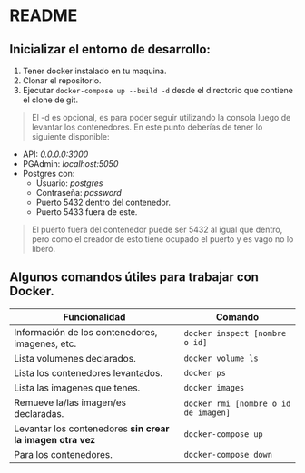 # README

## Inicializar el entorno de desarrollo:

1. Tener docker instalado en tu maquina.
2. Clonar el repositorio.
3. Ejecutar `docker-compose up --build -d` desde el directorio que contiene el clone de git.
> El -d es opcional, es para poder seguir utilizando la consola luego de levantar los contenedores.
En este punto deberías de tener lo siguiente disponible:
- API: _0.0.0.0:3000_
- PGAdmin: _localhost:5050_
- Postgres con:
   * Usuario: _postgres_
   * Contraseña: _password_
   * Puerto 5432 dentro del contenedor.
   * Puerto 5433 fuera de este.
> El puerto fuera del contenedor puede ser 5432 al igual que dentro, pero como el creador de esto tiene ocupado el puerto y es vago no lo liberó.

## Algunos comandos útiles para trabajar con Docker.
| Funcionalidad | Comando |
|---------------|---------|
| Información de los contenedores, imagenes, etc. |`docker inspect [nombre o id]`|
| Lista volumenes declarados.|`docker volume ls`|
| Lista los contenedores levantados.|`docker ps`|
| Lista las imagenes que tenes.|`docker images`|
| Remueve la/las imagen/es declaradas.|`docker rmi [nombre o id de imagen]`|
| Levantar los contenedores **sin crear la imagen otra vez**|`docker-compose up`|
| Para los contenedores.|`docker-compose down`|
